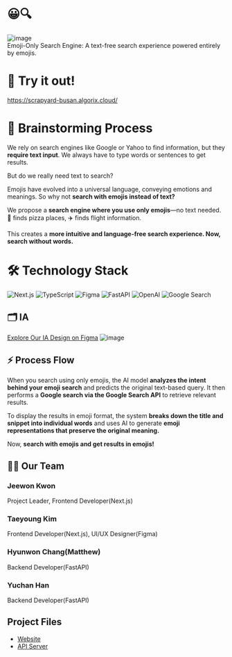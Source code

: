 # 😀🔍
![image](https://github.com/user-attachments/assets/ec9974b9-1c4e-4821-94b7-c42836cbd2c8)  
Emoji-Only Search Engine: A text-free search experience powered entirely by emojis.


# 🚀 Try it out!
https://scrapyard-busan.algorix.cloud/

# 🧠 Brainstorming Process 

We rely on search engines like Google or Yahoo to find information, but they **require text input**. We always have to type words or sentences to get results.

But do we really need text to search?

Emojis have evolved into a universal language, conveying emotions and meanings. So why not **search with emojis instead of text?**

We propose a **search engine where you use only emojis**—no text needed. 🍕 finds pizza places, ✈️ finds flight information.

This creates a **more intuitive and language-free search experience. Now, search without words.**

# 🛠️ Technology Stack
![Next.js](https://img.shields.io/badge/Next.js-000000?logo=next.js&logoColor=white&style=for-the-badge)
![TypeScript](https://img.shields.io/badge/TypeScript-3178C6?logo=typescript&logoColor=white&style=for-the-badge)
![Figma](https://img.shields.io/badge/Figma-F24E1E?logo=figma&logoColor=white&style=for-the-badge)
![FastAPI](https://img.shields.io/badge/FastAPI-009688?logo=fastapi&logoColor=white&style=for-the-badge)
![OpenAI](https://img.shields.io/badge/OpenAI-412991?logo=openai&logoColor=white&style=for-the-badge)
![Google Search](https://img.shields.io/badge/Google%20Search-4285F4?logo=google&logoColor=white&style=for-the-badge)

## 🗂️ IA

[Explore Our IA Design on Figma](https://fig.page/cZ4QzHS)
![image](https://github.com/user-attachments/assets/0c309db0-69a3-4cce-8c38-9786c6123fd7)



## ⚡ Process Flow

When you search using only emojis, the AI model **analyzes the intent behind your emoji search** and predicts the original text-based query. It then performs a **Google search via the Google Search API** to retrieve relevant results.

To display the results in emoji format, the system **breaks down the title and snippet into individual words** and uses AI to generate **emoji representations that preserve the original meaning.**

Now, **search with emojis and get results in emojis!**

## 🧑‍💻 Our Team
### Jeewon Kwon
Project Leader, Frontend Developer(Next.js)  
### Taeyoung Kim
Frontend Developer(Next.js), UI/UX Designer(Figma)  
### Hyunwon Chang(Matthew)
Backend Developer(FastAPI)  
### Yuchan Han
Backend Developer(FastAPI)  


## Project Files
 - [Website](https://github.com/pretty-chan/web)  
- [API Server](https://github.com/pretty-chan/api)  
